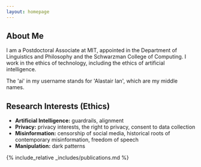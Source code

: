 ```yaml
---
layout: homepage
---
```


## About Me

I am a Postdoctoral Associate at MIT, appointed in the Department of Linguistics and Philosophy and the Schwarzman College of Computing. I work in the ethics of technology, including the ethics of artificial intelligence.

The 'ai' in my username stands for 'Alastair Ian', which are my middle names.

## Research Interests (Ethics)

- **Artificial Intelligence:** guardrails, alignment
- **Privacy:** privacy interests, the right to privacy, consent to data collection
- **Misinformation:** censorship of social media, historical roots of contemporary misinformation, freedom of speech
- **Manipulation:** dark patterns

{% include_relative _includes/publications.md %}